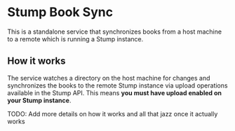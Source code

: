 # Stump Book Sync

This is a standalone service that synchronizes books from a host machine to a remote which is running a Stump instance.

## How it works

The service watches a directory on the host machine for changes and synchronizes the books to the remote Stump instance via upload operations available in the Stump API. This means **you must have upload enabled on your Stump instance**.

TODO: Add more details on how it works and all that jazz once it actually works

